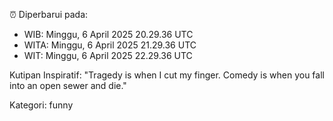 ⏰ Diperbarui pada:
- WIB: Minggu, 6 April 2025 20.29.36 UTC
- WITA: Minggu, 6 April 2025 21.29.36 UTC
- WIT: Minggu, 6 April 2025 22.29.36 UTC

Kutipan Inspiratif:
"Tragedy is when I cut my finger. Comedy is when you fall into an open sewer and die."


Kategori: funny


